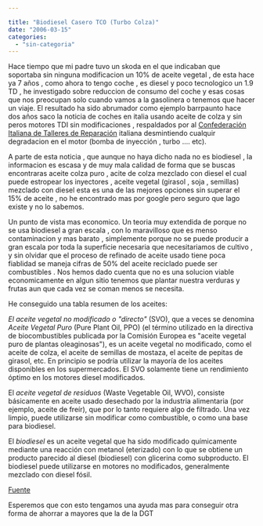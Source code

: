 ```yaml
---

title: "Biodiesel Casero TCO (Turbo Colza)"
date: "2006-03-15"
categories: 
  - "sin-categoria"
---
```


Hace tiempo que mi padre tuvo un skoda en el que indicaban que soportaba sin ninguna modificacion un 10% de aceite vegetal , de esta hace ya 7 años , como ahora to tengo coche , es diesel y poco tecnologico un 1.9 TD , he investigado sobre reduccion de consumo del coche y esas cosas que nos preocupan solo cuando vamos a la gasolinera o tenemos que hacer un viaje. El resultado ha sido abrumador como ejemplo barrpaunto hace dos años saco la noticia de coches en italia usando aceite de colza y sin peros motores TDI sin modificaciones , respaldados por al [Confederación Italiana de Talleres de Reparación](https://www.confartigianato.it/minisiti/categorie/autoriparazione/autoriparazione.jsp) italiana desmintiendo cualquir degradacion en el motor (bomba de inyección , turbo .... etc).

A parte de esta noticia , que aunque no haya dicho nada no es biodiesel , la informacion es escasa y de muy mala calidad de forma que se buscas encontraras aceite colza puro , acite de colza mezclado con diesel el cual puede estropear los inyectores , aceite vegetal (girasol , soja , semillas) mezclado con diesel esta es una de las mejores opciones sin superar el 15% de aceite , no he encontrado mas por google pero seguro que lago existe y no lo sabemos.

Un punto de vista mas economico. Un teoria muy extendida de porque no se usa biodiesel a gran escala , con lo maravilloso que es menso contaminacion y mas barato , simplemente porque no se puede producir a gran escala por toda la superficie necesaria que necesitariamos de cultivo , y sin olvidar que el proceso de refinado de aceite usado tiene poca fiablidad se maneja cifras de 50% del aceite reciclado puede ser combustibles . Nos hemos dado cuenta que no es una solucion viable economicamente en algun sitio tenemos que plantar nuestra verduras y frutas aun que cada vez se coman menos se necesita.

He conseguido una tabla resumen de los aceites:

_El aceite vegetal no modificado o "directo"_ (SVO), que a veces se denomina _Aceite Vegetal Puro_ (Pure Plant Oil, PPO) (el término utilizado en la directiva de biocombustibles publicada por la Comisión Europea es "aceite vegetal puro de plantas oleaginosas"), es un aceite vegetal no modificado, como el aceite de colza, el aceite de semillas de mostaza, el aceite de pepitas de girasol, etc. En principio se podría utilizar la mayoría de los aceites disponibles en los supermercados. El SVO solamente tiene un rendimiento óptimo en los motores diesel modificados.

El _aceite vegetal de residuos_ (Waste Vegetable Oil, WVO), consiste básicamente en aceite usado desechado por la industria alimentaria (por ejemplo, aceite de freír), que por lo tanto requiere algo de filtrado. Una vez limpio, puede utilizarse sin modificar como combustible, o como una base para biodiesel.

El _biodiesel_ es un aceite vegetal que ha sido modificado químicamente mediante una reacción con metanol (eterizado) con lo que se obtiene un producto parecido al diesel (biodiesel) con glicerina como subproducto. El biodiesel puede utilizarse en motores no modificados, generalmente mezclado con diesel fósil.

[Fuente](https://www.jrc.es/home/report/spanish/articles/vol74/TRA1S746.htm)

Esperemos que con esto tengamos una ayuda mas para conseguir otra forma de ahorrar a mayores que la de la DGT
